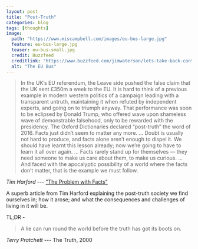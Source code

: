 ```yaml
---
layout: post
title: "Post-Truth"
categories: blog
tags: [thoughts]
image:
  path: "https://www.miscampbell.com/images/eu-bus-large.jpg"
  feature: eu-bus-large.jpg
  teaser: eu-bus-small.jpg
  credit: Buzzfeed
  creditlink: "https://www.buzzfeed.com/jimwaterson/lets-take-back-control-of-the-steering-wheel"
  alt: "The EU Bus"
---
```


> In the UK’s EU referendum, the Leave side pushed the false claim that the UK sent £350m a week to the EU. It is hard to think of a previous example in modern western politics of a campaign leading with a transparent untruth, maintaining it when refuted by independent experts, and going on to triumph anyway. That performance was soon to be eclipsed by Donald Trump, who offered wave upon shameless wave of demonstrable falsehood, only to be rewarded with the presidency. The Oxford Dictionaries declared “post-truth” the word of 2016. Facts just didn’t seem to matter any more. ... Doubt is usually not hard to produce, and facts alone aren’t enough to dispel it. We should have learnt this lesson already; now we’re going to have to learn it all over again. ... Facts rarely stand up for themselves — they need someone to make us care about them, to make us curious. ... And faced with the apocalyptic possibility of a world where the facts don’t matter, that is the example we must follow.

<cite>Tim Harford</cite> --- <a href="" target="_blank">"The Problem with Facts"</a>

A superb article from Tim Harford explaining the post-truth society we find ourselves in; how it arose; and what the consequences and challenges of living in it will be.

TL;DR - 

> A lie can run round the world before the truth has got its boots on.

<cite>Terry Pratchett</cite> --- The Truth, 2000